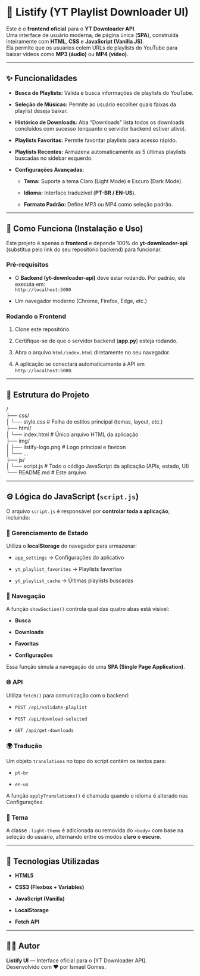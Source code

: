 # **🎵 Listify (YT Playlist Downloader UI)**

Este é o **frontend oficial** para o **YT Downloader API**.  
 Uma interface de usuário moderna, de página única (**SPA**), construída inteiramente com **HTML**, **CSS** e **JavaScript (Vanilla JS)**.  
 Ela permite que os usuários colem URLs de playlists do YouTube para baixar vídeos como **MP3 (áudio)** ou **MP4 (vídeo)**.

---

## **✨ Funcionalidades**

* **Busca de Playlists:** Valida e busca informações de playlists do YouTube.

* **Seleção de Músicas:** Permite ao usuário escolher quais faixas da playlist deseja baixar.

* **Histórico de Downloads:** Aba “Downloads” lista todos os downloads concluídos com sucesso (enquanto o servidor backend estiver ativo).

* **Playlists Favoritas:** Permite favoritar playlists para acesso rápido.

* **Playlists Recentes:** Armazena automaticamente as 5 últimas playlists buscadas no sidebar esquerdo.

* **Configurações Avançadas:**

  * **Tema:** Suporte a tema Claro (Light Mode) e Escuro (Dark Mode).

  * **Idioma:** Interface traduzível (**PT-BR / EN-US**).

  * **Formato Padrão:** Define MP3 ou MP4 como seleção padrão.

---

## **🚀 Como Funciona (Instalação e Uso)**

Este projeto é apenas o **frontend** e depende 100% do **yt-downloader-api** (substitua pelo link do seu repositório backend) para funcionar.

### **Pré-requisitos**

* O **Backend (yt-downloader-api)** deve estar rodando. Por padrão, ele executa em:  
   `http://localhost:5000`

* Um navegador moderno (Chrome, Firefox, Edge, etc.)

### **Rodando o Frontend**

1. Clone este repositório.

2. Certifique-se de que o servidor backend (**app.py**) esteja rodando.

3. Abra o arquivo `html/index.html` diretamente no seu navegador.

4. A aplicação se conectará automaticamente à API em `http://localhost:5000`.

---

## **📁 Estrutura do Projeto**

/  
├── css/  
│   └── style.css         \# Folha de estilos principal (temas, layout, etc.)  
├── html/  
│   └── index.html        \# Único arquivo HTML da aplicação  
├── img/  
│   ├── listify-logo.png  \# Logo principal e favicon  
│   └── ...  
├── js/  
│   └── script.js         \# Todo o código JavaScript da aplicação (APIs, estado, UI)  
└── README.md             \# Este arquivo

---

## **⚙️ Lógica do JavaScript (`script.js`)**

O arquivo `script.js` é responsável por **controlar toda a aplicação**, incluindo:

### **🧠 Gerenciamento de Estado**

Utiliza o **localStorage** do navegador para armazenar:

* `app_settings` → Configurações do aplicativo

* `yt_playlist_favorites` → Playlists favoritas

* `yt_playlist_cache` → Últimas playlists buscadas

### **🔄 Navegação**

A função `showSection()` controla qual das quatro abas está visível:

* **Busca**

* **Downloads**

* **Favoritas**

* **Configurações**

Essa função simula a navegação de uma **SPA (Single Page Application)**.

### **🌐 API**

Utiliza `fetch()` para comunicação com o backend:

* `POST /api/validate-playlist`

* `POST /api/download-selected`

* `GET /api/get-downloads`

### **🌍 Tradução**

Um objeto `translations` no topo do script contém os textos para:

* `pt-br`

* `en-us`

A função `applyTranslations()` é chamada quando o idioma é alterado nas Configurações.

### **🎨 Tema**

A classe `.light-theme` é adicionada ou removida do `<body>` com base na seleção do usuário, alternando entre os modos **claro** e **escuro**.

---

## **🧩 Tecnologias Utilizadas**

* **HTML5**

* **CSS3 (Flexbox \+ Variables)**

* **JavaScript (Vanilla)**

* **LocalStorage**

* **Fetch API**

---

## **🧑‍💻 Autor**

**Listify UI** — Interface oficial para o \[YT Downloader API\].  
 Desenvolvido com ❤️ por Ismael Gomes.
